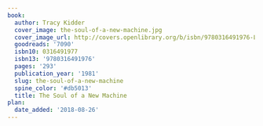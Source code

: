 ```yaml
---
book:
  author: Tracy Kidder
  cover_image: the-soul-of-a-new-machine.jpg
  cover_image_url: http://covers.openlibrary.org/b/isbn/9780316491976-L.jpg
  goodreads: '7090'
  isbn10: 0316491977
  isbn13: '9780316491976'
  pages: '293'
  publication_year: '1981'
  slug: the-soul-of-a-new-machine
  spine_color: '#db5013'
  title: The Soul of a New Machine
plan:
  date_added: '2018-08-26'
---
```

